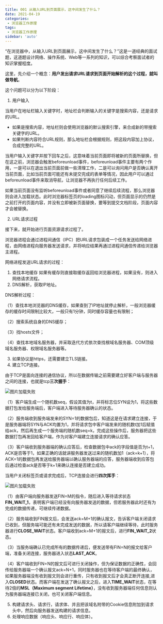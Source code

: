 ```yaml
---
title: 001 从输入URL到页面展示，这中间发生了什么？
date: 2021-04-19
categories: 
 - 浏览器工作原理
tags:
 - 浏览器工作原理
sidebar: 'auto'
---
```


“在浏览器中，从输入URL到页面展示，这中间发生了什么？”这是一道经典的面试题，这道题设计网络、操作系统、Web等一系列的知识，可以综合考察面试者的知识掌握程度。

这里，先介绍一个概念：**用户发出请求URL请求到页面开始解析的这个过程，就叫做导航**。

这个问题可以分为以下阶段：

1. 用户输入

当用户在地址栏输入关键字时，地址栏会判断输入的关键字是搜索内容，还是请求的URL。

- 如果是搜索内容，地址栏则会使用浏览器的默认搜索引擎，来合成新的带搜索关键字的URL。
- 如果判断内容符合URL规则，那么地址栏会根据规则，把这段内容加上协议，合成完整的URL。

当用户输入关键字并按下回车之后，这意味着当前页面即将被新的页面所替换，但在这之前，浏览器会触发beforeunload事件，beforeunload事件主要有两个作用，一是可以在退出当前页面前做一些清理工作，二是可以询问用户是否确认离开当前页面，比如当前页面可能还有未提交完成的表单等情况，因此用户可以通过beforeunload事件来取消导航，让浏览器不再执行任何后续工作。

如果当前页面没有监听beforeunload事件或者同意了继续后续流程，那么浏览器则会进入加载状态。此时浏览器标签页的loading图标闪动，但页面显示的仍然是之前打开的页面内容，并没有立即被新页面替换，要等到提交文档阶段，页面内容才会被替换。

2. URL请求过程

接下来，就开始进行页面资源请求过程了。

浏览器进程会通过进程间通信（IPC）把URL请求包装成一个任务发送给网络进程，由网络进程向服务器发送请求，并将响应结果再通过进程间通信传递给浏览器主进程。

网络进程发送URL请求的过程：
1. 查找本地缓存 如果有缓存则直接取缓存返回给浏览器进程，如果没有，则进入网络请求流程。
2. DNS解析，获取IP地址。

DNS解析过程：

（1）查找本地浏览器的DNS缓存，如果查到了IP地址就停止解析，一般浏览器缓存的缓存时间限制比较大，一般只有1分钟，同时缓存容量也有限制；

（2）搜索系统自身的DNS缓存；

（3）找hosts文件；

（4）查找本地域名服务器，并采取迭代方式依次查找根域名服务器、COM顶级域名服务器、权限域名服务器等。

3. 如果协议是https，还需要建立TLS链接。
4. 建立TCP连接。

由于TCP是面向连接的通信协议，所以在数据传输之前需要建立好客户端与服务器之间的连接，也就是tcp**三次握手**：

<img :src="$withBase('/browser/三次握手.png')" alt="图片加载失败" title="三次握手">

（1）客户端生成一个随机数seq，假设其值为t，并将标志位SYN设为1，将这些数据打包发给服务端后，客户端进入等待服务器确认的状态。

（2）服务端收到服务端发来的SYN=1的数据包后，知道这是在请求建立连接，于是服务器端将SYN与ACK均置为1，并将请求包中客户端发来的随机数t加1后赋值给ack，然后再生成一个服务端的随机数seq=k，完成这些操作后，服务器把这些数据打包再发回给客户端，作为对客户端建立连接请求的确认应答。

（3）客户端收到服务器端的确认应答后，检查数据包中ack的字段值是否为t+1，ACK是否等于1，如果正确的话就讲服务器发送过来的随机数加1（ack=k+1），将ACK=1的数据包再发送给服务器端以确认服务器端的应答，服务器端收到应答包后通过检查ack是否等于k+1来确认连接是否建立成功。


当用户关闭标签页或请求完成后，TCP连接会进行**四次挥手**：

<img :src="$withBase('/browser/四次挥手.png')" alt="图片加载失败" title="四次挥手">

（1）由客户端向服务器发送FIN=M的指令，随后进入等待请求状态**FIN_WAIT_1**，表明客户端已经没有向服务器发送的数据，但若服务器此时还有为完成的数据传递，可继续传递数据。

（2）服务端收到FIN报文后，会发送ack=M+1的确认报文，告诉客户端关闭请求已收到，但服务端可能还有未完成发送的数据，所以请客户端继续等待，此时服务器进行**CLOSE_WAIT**状态。客户端收到ack=M+1的报文后，进行**FIN_WAIT_2**状态。

（3）当服务端确认已完成所有的数据传递后，便发送带有FIN=N的报文给客户端，准备关闭连接，服务器进入状态**LAST_ACK**。

（4）客户端收到FIN=N的报文后可进行关闭操作，但为保证数据的正确性，会回传给服务器端一个确认报文ack=N+1，同时服务器也在等待客户端的最终确认，如果服务器端没有收到报文则会进行重传，只有收到报文后才会真正断开连接,进入**CLOSED**状态。而客户端在发送了确认报文之后，进入**TIME_WAIT**状态，在等待2倍的**MSL（Maximum segment Lifetime）**，没有收到服务器端任何信息则认为服务器端连接已关闭，也可关闭客户端信息。


5. 构建请求头、请求行，请求体、并且把该域名附带的Cookie信息附加到请求头中，然后向服务器发送构建的请求信息。
6. 处理响应数据（响应头、响应行、响应体）。
